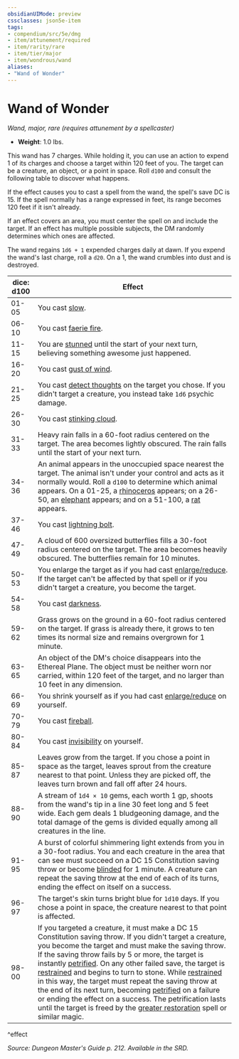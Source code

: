 ```yaml
---
obsidianUIMode: preview
cssclasses: json5e-item
tags:
- compendium/src/5e/dmg
- item/attunement/required
- item/rarity/rare
- item/tier/major
- item/wondrous/wand
aliases: 
- "Wand of Wonder"
---
```

# Wand of Wonder
*Wand, major, rare (requires attunement by a spellcaster)*  

- **Weight**: 1.0 lbs.

This wand has 7 charges. While holding it, you can use an action to expend 1 of its charges and choose a target within 120 feet of you. The target can be a creature, an object, or a point in space. Roll `d100` and consult the following table to discover what happens.

If the effect causes you to cast a spell from the wand, the spell's save DC is 15. If the spell normally has a range expressed in feet, its range becomes 120 feet if it isn't already.

If an effect covers an area, you must center the spell on and include the target. If an effect has multiple possible subjects, the DM randomly determines which ones are affected.

The wand regains `1d6 + 1` expended charges daily at dawn. If you expend the wand's last charge, roll a `d20`. On a 1, the wand crumbles into dust and is destroyed.

| dice: d100 | Effect |
|------------|--------|
| 01-05 | You cast [slow](z_compendium/spells/slow.md). |
| 06-10 | You cast [faerie fire](z_compendium/spells/faerie-fire.md). |
| 11-15 | You are [stunned](z_compendium/rules/conditions.md#stunned) until the start of your next turn, believing something awesome just happened. |
| 16-20 | You cast [gust of wind](z_compendium/spells/gust-of-wind.md). |
| 21-25 | You cast [detect thoughts](z_compendium/spells/detect-thoughts.md) on the target you chose. If you didn't target a creature, you instead take `1d6` psychic damage. |
| 26-30 | You cast [stinking cloud](z_compendium/spells/stinking-cloud.md). |
| 31-33 | Heavy rain falls in a 60-foot radius centered on the target. The area becomes lightly obscured. The rain falls until the start of your next turn. |
| 34-36 | An animal appears in the unoccupied space nearest the target. The animal isn't under your control and acts as it normally would. Roll a `d100` to determine which animal appears. On a 01-25, a [rhinoceros](z_compendium/bestiary/beast/rhinoceros.md) appears; on a 26-50, an [elephant](z_compendium/bestiary/beast/elephant.md) appears; and on a 51-100, a [rat](z_compendium/bestiary/beast/rat.md) appears. |
| 37-46 | You cast [lightning bolt](z_compendium/spells/lightning-bolt.md). |
| 47-49 | A cloud of 600 oversized butterflies fills a 30-foot radius centered on the target. The area becomes heavily obscured. The butterflies remain for 10 minutes. |
| 50-53 | You enlarge the target as if you had cast [enlarge/reduce](z_compendium/spells/enlarge-reduce.md). If the target can't be affected by that spell or if you didn't target a creature, you become the target. |
| 54-58 | You cast [darkness](z_compendium/spells/darkness.md). |
| 59-62 | Grass grows on the ground in a 60-foot radius centered on the target. If grass is already there, it grows to ten times its normal size and remains overgrown for 1 minute. |
| 63-65 | An object of the DM's choice disappears into the Ethereal Plane. The object must be neither worn nor carried, within 120 feet of the target, and no larger than 10 feet in any dimension. |
| 66-69 | You shrink yourself as if you had cast [enlarge/reduce](z_compendium/spells/enlarge-reduce.md) on yourself. |
| 70-79 | You cast [fireball](z_compendium/spells/fireball.md). |
| 80-84 | You cast [invisibility](z_compendium/spells/invisibility.md) on yourself. |
| 85-87 | Leaves grow from the target. If you chose a point in space as the target, leaves sprout from the creature nearest to that point. Unless they are picked off, the leaves turn brown and fall off after 24 hours. |
| 88-90 | A stream of `1d4 × 10` gems, each worth 1 gp, shoots from the wand's tip in a line 30 feet long and 5 feet wide. Each gem deals 1 bludgeoning damage, and the total damage of the gems is divided equally among all creatures in the line. |
| 91-95 | A burst of colorful shimmering light extends from you in a 30-foot radius. You and each creature in the area that can see must succeed on a DC 15 Constitution saving throw or become [blinded](z_compendium/rules/conditions.md#blinded) for 1 minute. A creature can repeat the saving throw at the end of each of its turns, ending the effect on itself on a success. |
| 96-97 | The target's skin turns bright blue for `1d10` days. If you chose a point in space, the creature nearest to that point is affected. |
| 98-00 | If you targeted a creature, it must make a DC 15 Constitution saving throw. If you didn't target a creature, you become the target and must make the saving throw. If the saving throw fails by 5 or more, the target is instantly [petrified](z_compendium/rules/conditions.md#petrified). On any other failed save, the target is [restrained](z_compendium/rules/conditions.md#restrained) and begins to turn to stone. While [restrained](z_compendium/rules/conditions.md#restrained) in this way, the target must repeat the saving throw at the end of its next turn, becoming [petrified](z_compendium/rules/conditions.md#petrified) on a failure or ending the effect on a success. The petrification lasts until the target is freed by the [greater restoration](z_compendium/spells/greater-restoration.md) spell or similar magic. |
^effect

*Source: Dungeon Master's Guide p. 212. Available in the SRD.*